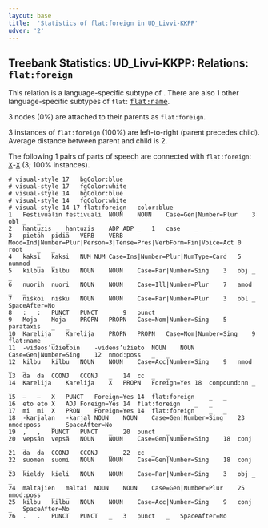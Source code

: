 ```yaml
---
layout: base
title:  'Statistics of flat:foreign in UD_Livvi-KKPP'
udver: '2'
---
```


## Treebank Statistics: UD_Livvi-KKPP: Relations: `flat:foreign`

This relation is a language-specific subtype of .
There are also 1 other language-specific subtypes of `flat`: <tt><a href="olo_kkpp-dep-flat-name.html">flat:name</a></tt>.

3 nodes (0%) are attached to their parents as `flat:foreign`.

3 instances of `flat:foreign` (100%) are left-to-right (parent precedes child).
Average distance between parent and child is 2.

The following 1 pairs of parts of speech are connected with `flat:foreign`: <tt><a href="olo_kkpp-pos-X.html">X</a></tt>-<tt><a href="olo_kkpp-pos-X.html">X</a></tt> (3; 100% instances).


~~~ conllu
# visual-style 17	bgColor:blue
# visual-style 17	fgColor:white
# visual-style 14	bgColor:blue
# visual-style 14	fgColor:white
# visual-style 14 17 flat:foreign	color:blue
1	Festivualin	festivuali	NOUN	NOUN	Case=Gen|Number=Plur	3	obl	_	_
2	hantuzis	hantuzis	ADP	ADP	_	1	case	_	_
3	pietäh	pidiä	VERB	VERB	Mood=Ind|Number=Plur|Person=3|Tense=Pres|VerbForm=Fin|Voice=Act	0	root	_	_
4	kaksi	kaksi	NUM	NUM	Case=Ins|Number=Plur|NumType=Card	5	nummod	_	_
5	kilbua	kilbu	NOUN	NOUN	Case=Par|Number=Sing	3	obj	_	_
6	nuorih	nuori	NOUN	NOUN	Case=Ill|Number=Plur	7	amod	_	_
7	niškoi	nišku	NOUN	NOUN	Case=Par|Number=Plur	3	obl	_	SpaceAfter=No
8	:	:	PUNCT	PUNCT	_	9	punct	_	_
9	Moja	Moja	PROPN	PROPN	Case=Nom|Number=Sing	5	parataxis	_	_
10	Karelija	Karelija	PROPN	PROPN	Case=Nom|Number=Sing	9	flat:name	_	_
11	-videos’užietoin	-videos’užieto	NOUN	NOUN	Case=Gen|Number=Sing	12	nmod:poss	_	_
12	kilbu	kilbu	NOUN	NOUN	Case=Acc|Number=Sing	9	nmod	_	_
13	da	da	CCONJ	CCONJ	_	14	cc	_	_
14	Karelija	Karelija	X	PROPN	Foreign=Yes	18	compound:nn	_	_
15	–	–	X	PUNCT	Foreign=Yes	14	flat:foreign	_	_
16	eto	eto	X	ADJ	Foreign=Yes	14	flat:foreign	_	_
17	mi	mi	X	PRON	Foreign=Yes	14	flat:foreign	_	_
18	-karjalan	-karjal	NOUN	NOUN	Case=Gen|Number=Sing	23	nmod:poss	_	SpaceAfter=No
19	,	,	PUNCT	PUNCT	_	20	punct	_	_
20	vepsän	vepsä	NOUN	NOUN	Case=Gen|Number=Sing	18	conj	_	_
21	da	da	CCONJ	CCONJ	_	22	cc	_	_
22	suomen	suomi	NOUN	NOUN	Case=Gen|Number=Sing	18	conj	_	_
23	kieldy	kieli	NOUN	NOUN	Case=Par|Number=Sing	3	obj	_	_
24	maltajien	maltai	NOUN	NOUN	Case=Gen|Number=Plur	25	nmod:poss	_	_
25	kilbu	kilbu	NOUN	NOUN	Case=Acc|Number=Sing	9	conj	_	SpaceAfter=No
26	.	.	PUNCT	PUNCT	_	3	punct	_	SpaceAfter=No

~~~


